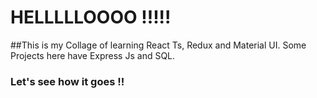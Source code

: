 # HELLLLLOOOO !!!!!
##This is my Collage of learning React Ts, Redux and Material UI. Some Projects here have Express Js and SQL. 

### Let's see how it goes !!
